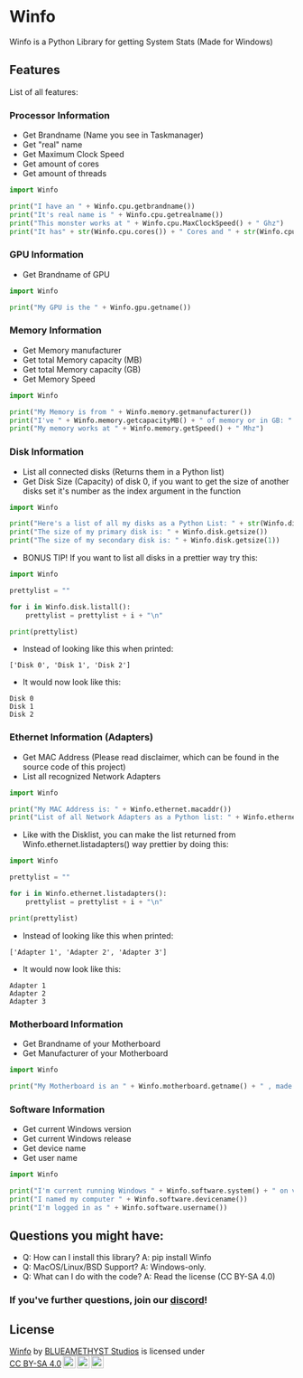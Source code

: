 # Winfo
Winfo is a Python Library for getting System Stats (Made for Windows)

## Features
List of all features:
### Processor Information

- Get Brandname (Name you see in Taskmanager)
- Get "real" name
- Get Maximum Clock Speed
- Get amount of cores
- Get amount of threads

```Python
import Winfo

print("I have an " + Winfo.cpu.getbrandname())
print("It's real name is " + Winfo.cpu.getrealname())
print("This monster works at " + Winfo.cpu.MaxClockSpeed() + " Ghz")
print("It has" + str(Winfo.cpu.cores()) + " Cores and " + str(Winfo.cpu.threads) + " Threads")
```

### GPU Information

- Get Brandname of GPU

```Python
import Winfo

print("My GPU is the " + Winfo.gpu.getname())
```

### Memory Information

- Get Memory manufacturer
- Get total Memory capacity (MB)
- Get total Memory capacity (GB)
- Get Memory Speed

```Python
import Winfo

print("My Memory is from " + Winfo.memory.getmanufacturer())
print("I've " + Winfo.memory.getcapacityMB() + " of memory or in GB: " + Winfo.memory.getcapacityGB())
print("My memory works at " + Winfo.memory.getSpeed() + " Mhz")
```

### Disk Information

- List all connected disks (Returns them in a Python list)
- Get Disk Size (Capacity) of disk 0, if you want to get the size of another disks set it's number as the index argument in the function

```Python
import Winfo

print("Here's a list of all my disks as a Python List: " + str(Winfo.disk.listall()))
print("The size of my primary disk is: " + Winfo.disk.getsize())
print("The size of my secondary disk is: " + Winfo.disk.getsize(1))
```

- BONUS TIP! If you want to list all disks in a prettier way try this:

```Python
import Winfo

prettylist = ""

for i in Winfo.disk.listall():
    prettylist = prettylist + i + "\n"

print(prettylist)
```

- Instead of looking like this when printed:

```
['Disk 0', 'Disk 1', 'Disk 2']
```

- It would now look like this:

```
Disk 0
Disk 1
Disk 2

```
### Ethernet Information (Adapters)

- Get MAC Address (Please read disclaimer, which can be found in the source code of this project)
- List all recognized Network Adapters

```Python
import Winfo

print("My MAC Address is: " + Winfo.ethernet.macaddr())
print("List of all Network Adapters as a Python list: " + Winfo.ethernet.listadapters())
```

- Like with the Disklist, you can make the list returned from Winfo.ethernet.listadapters() way prettier by doing this:

```Python
import Winfo

prettylist = ""

for i in Winfo.ethernet.listadapters():
    prettylist = prettylist + i + "\n"

print(prettylist)
```
- Instead of looking like this when printed:

```
['Adapter 1', 'Adapter 2', 'Adapter 3']
```

- It would now look like this:

```
Adapter 1
Adapter 2
Adapter 3

```

### Motherboard Information

- Get Brandname of your Motherboard
- Get Manufacturer of your Motherboard

```Python
import Winfo

print("My Motherboard is an " + Winfo.motherboard.getname() + " , made by " + Winfo.motherboard.getmanufacturer())
```

### Software Information

- Get current Windows version
- Get current Windows release
- Get device name
- Get user name

```Python
import Winfo

print("I'm current running Windows " + Winfo.software.system() + " on version " + Winfo.software.version())
print("I named my computer " + Winfo.software.devicename())
print("I'm logged in as " + Winfo.software.username())
```
## Questions you might have:

- Q: How can I install this library? A: pip install Winfo
- Q: MacOS/Linux/BSD Support? A: Windows-only.
- Q: What can I do with the code? A: Read the license (CC BY-SA 4.0)

### If you've further questions, join our [discord](https://discord.gg/jDAGR26yXe)!

## License

<p xmlns:cc="http://creativecommons.org/ns#" xmlns:dct="http://purl.org/dc/terms/"><a property="dct:title" rel="cc:attributionURL" href="https://github.com/BLUEAMETHYST-Studios/Winfo">Winfo</a> by <a rel="cc:attributionURL dct:creator" property="cc:attributionName" href="https://blueamethyst.me">BLUEAMETHYST Studios</a> is licensed under <a href="http://creativecommons.org/licenses/by-sa/4.0/?ref=chooser-v1" target="_blank" rel="license noopener noreferrer" style="display:inline-block;">CC BY-SA 4.0<img style="height:22px!important;margin-left:3px;vertical-align:text-bottom;" src="https://mirrors.creativecommons.org/presskit/icons/cc.svg?ref=chooser-v1"><img style="height:22px!important;margin-left:3px;vertical-align:text-bottom;" src="https://mirrors.creativecommons.org/presskit/icons/by.svg?ref=chooser-v1"><img style="height:22px!important;margin-left:3px;vertical-align:text-bottom;" src="https://mirrors.creativecommons.org/presskit/icons/sa.svg?ref=chooser-v1"></a></p>
